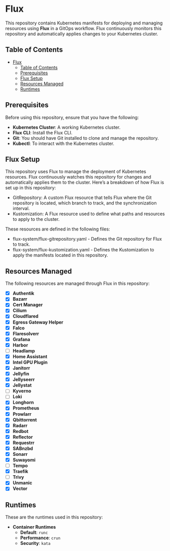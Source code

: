 # Flux

This repository contains Kubernetes manifests for deploying and managing resources using **Flux** in a GitOps workflow. Flux continuously monitors this repository and automatically applies changes to your Kubernetes cluster.

## Table of Contents

- [Flux](#flux)
  - [Table of Contents](#table-of-contents)
  - [Prerequisites](#prerequisites)
  - [Flux Setup](#flux-setup)
  - [Resources Managed](#resources-managed)
  - [Runtimes](#runtimes)

## Prerequisites

Before using this repository, ensure that you have the following:

- **Kubernetes Cluster**: A working Kubernetes cluster.
- **Flux CLI**: Install the Flux CLI.
- **Git**: You should have Git installed to clone and manage the repository.
- **Kubectl**: To interact with the Kubernetes cluster.

## Flux Setup

This repository uses Flux to manage the deployment of Kubernetes resources. Flux continuously watches this repository for changes and automatically applies them to the cluster. Here’s a breakdown of how Flux is set up in this repository:

- GitRepository: A custom Flux resource that tells Flux where the Git repository is located, which branch to track, and the synchronization interval.
- Kustomization: A Flux resource used to define what paths and resources to apply to the cluster.

These resources are defined in the following files:

- flux-system/flux-gitrepository.yaml - Defines the Git repository for Flux to track.
- flux-system/flux-kustomization.yaml - Defines the Kustomization to apply the manifests located in this repository.

## Resources Managed

The following resources are managed through Flux in this repository:

- [X] **Authentik**
- [x] **Bazarr**
- [x] **Cert Manager**
- [x] **Cilium**
- [X] **Cloudflared**
- [x] **Egress Gateway Helper**
- [x] **Falco**
- [x] **Flaresolverr**
- [x] **Grafana**
- [X] **Harbor**
- [ ] **Headlamp**
- [x] **Home Assistant**
- [x] **Intel GPU Plugin**
- [x] **Janitorr**
- [x] **Jellyfin**
- [x] **Jellyseerr**
- [x] **Jellystat**
- [ ] **Kyverno**
- [ ] **Loki**
- [x] **Longhorn**
- [x] **Prometheus**
- [x] **Prowlarr**
- [x] **Qbittorrent**
- [x] **Radarr**
- [x] **Redbot**
- [x] **Reflector**
- [x] **Requestrr**
- [x] **SABnzbd**
- [x] **Sonarr**
- [x] **Suwayomi**
- [ ] **Tempo**
- [x] **Traefik**
- [ ] **Trivy**
- [x] **Unmanic**
- [x] **Vector**

## Runtimes

These are the runtimes used in this repository:

- **Container Runtimes**
  - **Default**: `runc`
  - **Performance**: `crun`
  - **Security**: `kata`
